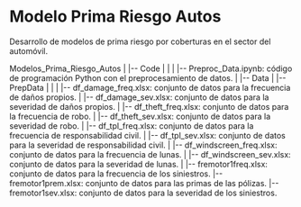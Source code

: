 # Modelo Prima Riesgo Autos
Desarrollo de modelos de prima riesgo por coberturas en el sector del automóvil.

Modelos_Prima_Riesgo_Autos
|
|-- Code
|   |
|   |-- Preproc_Data.ipynb: código de programación Python con el preprocesamiento de datos.
|
|-- Data
    |
    |-- PrepData
    |   |
    |   |-- df_damage_freq.xlsx: conjunto de datos para la frecuencia de daños propios.
    |   |-- df_damage_sev.xlsx: conjunto de datos para la severidad de daños propios.
    |   |-- df_theft_freq.xlsx: conjunto de datos para la frecuencia de robo.
    |   |-- df_theft_sev.xlsx: conjunto de datos para la severidad de robo.
    |   |-- df_tpl_freq.xlsx: conjunto de datos para la frecuencia de responsabilidad civil.
    |   |-- df_tpl_sev.xlsx: conjunto de datos para la severidad de responsabilidad civil.
    |   |-- df_windscreen_freq.xlsx: conjunto de datos para la frecuencia de lunas.
    |   |-- df_windscreen_sev.xlsx: conjunto de datos para la severidad de lunas.
    |
    |-- fremotor1freq.xlsx: conjunto de datos para la frecuencia de los siniestros.
    |-- fremotor1prem.xlsx: conjunto de datos para las primas de las pólizas.
    |-- fremotor1sev.xlsx: conjunto de datos para la severidad de los siniestros.
